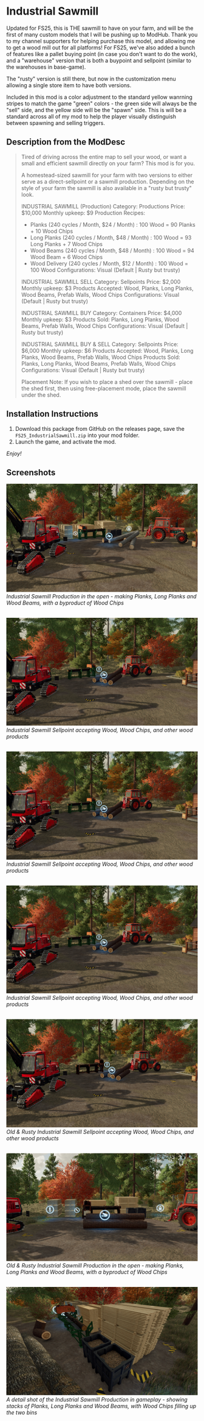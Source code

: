 # Industrial Sawmill
Updated for FS25, this is THE sawmill to have on your farm, and will be the first of many custom models that I will be pushing up to ModHub. Thank you to my channel supporters for helping purchase this model, and allowing me to get a wood mill out for all platforms! For FS25, we've also added a bunch of features like a pallet buying point (in case you don't want to do the work), and a "warehouse" version that is both a buypoint and sellpoint (similar to the warehouses in base-game).

The "rusty" version is still there, but now in the customization menu allowing a single store item to have both versions.

Included in this mod is a color adjustment to the standard yellow wanrning stripes to match the game "green" colors - the green side will always be the "sell" side, and the yellow side will be the "spawn" side. This is will be a standard across all of my mod to help the player visually distinguish between spawning and selling triggers.


## Description from the ModDesc
> Tired of driving across the entire map to sell your wood, or want a small and efficient sawmill directly on your farm? This mod is for you.
> 
> A homestead-sized sawmill for your farm with two versions to either serve as a direct-sellpoint or a sawmill production. Depending on the style of your farm the sawmill is also available in a "rusty but trusty" look.
> 
> INDUSTRIAL SAWMILL (Production)
> Category: Productions
> Price: $10,000
> Monthly upkeep: $9
> Production Recipes:
> - Planks (240 cycles / Month, $24 / Month) : 100 Wood = 90 Planks + 10 Wood Chips
> - Long Planks (240 cycles / Month, $48 / Month) : 100 Wood = 93 Long Planks + 7 Wood Chips
> - Wood Beams (240 cycles / Month, $48 / Month) : 100 Wood = 94 Wood Beam + 6 Wood Chips
> - Wood Delivery (240 cycles / Month, $12 / Month) : 100 Wood = 100 Wood
> Configurations: Visual (Default | Rusty but trusty)
> 
> INDUSTRIAL SAWMILL SELL
> Category: Sellpoints
> Price: $2,000
> Monthly upkeep: $3
> Products Accepted: Wood, Planks, Long Planks, Wood Beams, Prefab Walls, Wood Chips
> Configurations:  Visual (Default | Rusty but trusty)
> 
> INDUSTRIAL SAWMILL BUY
> Category: Containers
> Price: $4,000
> Monthly upkeep: $3
> Products Sold: Planks, Long Planks, Wood Beams, Prefab Walls, Wood Chips
> Configurations:  Visual (Default | Rusty but trusty)
> 
> INDUSTRIAL SAWMILL BUY & SELL
> Category: Sellpoints
> Price: $6,000
> Monthly upkeep: $6
> Products Accepted: Wood, Planks, Long Planks, Wood Beams, Prefab Walls, Wood Chips
> Products Sold: Planks, Long Planks, Wood Beams, Prefab Walls, Wood Chips
> Configurations: Visual (Default | Rusty but trusty)
> 
> Placement Note:
> If you wish to place a shed over the sawmill - place the shed first, then using free-placement mode, place the sawmill under the shed.


## Installation Instructions
1. Download this package from GitHub on the releases page, save the `FS25_IndustrialSawmill.zip` into your mod folder.
2. Launch the game, and activate the mod.

_Enjoy!_


## Screenshots

![Industrial Sawmill Production](/_screenshots/industrialSawmill_3_production.png)
_Industrial Sawmill Production in the open - making Planks, Long Planks and Wood Beams, with a byproduct of Wood Chips_
<br/><br/>

![Industrial Sawmill Sellpoint](/_screenshots/industrialSawmill_1.png)
_Industrial Sawmill Sellpoint accepting Wood, Wood Chips, and other wood products_
<br/><br/>

![Industrial Sawmill Buypoint](/_screenshots/industrialSawmill_1.png)
_Industrial Sawmill Sellpoint accepting Wood, Wood Chips, and other wood products_
<br/><br/>

![Industrial Sawmill Warehouse](/_screenshots/industrialSawmill_1.png)
_Industrial Sawmill Sellpoint accepting Wood, Wood Chips, and other wood products_
<br/><br/>

![Old Industrial Sawmill Sellpoint](/_screenshots/industrialSawmill_2_old.png)
_Old & Rusty Industrial Sawmill Sellpoint accepting Wood, Wood Chips, and other wood products_
<br/><br/>

![Old Industrial Sawmill Production](/_screenshots/industrialSawmill_4_old_production.png)
_Old & Rusty Industrial Sawmill Production in the open - making Planks, Long Planks and Wood Beams, with a byproduct of Wood Chips_
<br/><br/>

![Industrial Sawmill Production Details](/_screenshots/industrialSawmill_5_production_detail.png)
_A detail shot of the Industrial Sawmill Production in gameplay - showing stacks of  Planks, Long Planks and Wood Beams, with Wood Chips filling up the two bins_